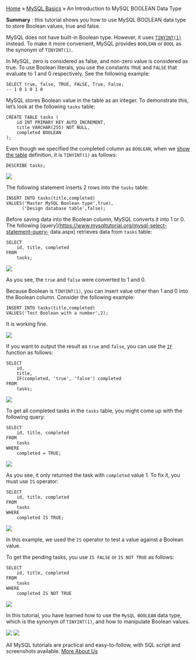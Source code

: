 

[Home](https://www.mysqltutorial.org/) » [MySQL
Basics](https://www.mysqltutorial.org/mysql-basics/) » An Introduction to
MySQL BOOLEAN Data Type



 **Summary** : this tutorial shows you how to use MySQL BOOLEAN data type to
store Boolean values, true and false.



MySQL does not have built-in Boolean type. However, it uses
[`TINYINT(1)`](https://www.mysqltutorial.org/mysql-int/) instead. To make it
more convenient, MySQL provides `BOOLEAN` or `BOOL` as the synonym of
`TINYINT(1)`.



In MySQL, zero is considered as false, and non-zero value is considered as
true. To use Boolean literals, you use the constants `TRUE` and `FALSE` that
evaluate to 1 and 0 respectively. See the following example:


    
    
    SELECT true, false, TRUE, FALSE, True, False;
    -- 1 0 1 0 1 0
    



MySQL stores Boolean value in the table as an integer. To demonstrate this,
let’s look at the following `tasks` table:


    
    
    CREATE TABLE tasks (
        id INT PRIMARY KEY AUTO_INCREMENT,
        title VARCHAR(255) NOT NULL,
        completed BOOLEAN
    );
    



Even though we specified the completed column as `BOOLEAN`, when we [show the
table](https://www.mysqltutorial.org/mysql-show-tables/) definition, it is
`TINYINT(1)` as follows:


    
    
    DESCRIBE tasks;
    

![](https://www.mysqltutorial.org/wp-content/uploads/2017/02/MySQL-Boolean-example.png)


The following statement inserts 2 rows into the `tasks` table:


    
    
    INSERT INTO tasks(title,completed)
    VALUES('Master MySQL Boolean type',true),
          ('Design database table',false); 
    



Before saving data into the Boolean column, MySQL converts it into 1 or 0. The
following [query](https://www.mysqltutorial.org/mysql-select-statement-query-
data.aspx) retrieves data from `tasks` table:


    
    
    SELECT 
        id, title, completed
    FROM
        tasks; 
    

![](https://www.mysqltutorial.org/wp-content/uploads/2017/02/MySQL-Boolean-SELECT-example.png)


As you see, the `true` and `false` were converted to 1 and 0.



Because Boolean is `TINYINT(1)`, you can insert value other than 1 and 0 into
the Boolean column. Consider the following example:


    
    
    INSERT INTO tasks(title,completed)
    VALUES('Test Boolean with a number',2);
    



It is working fine.

![](https://www.mysqltutorial.org/wp-content/uploads/2017/02/MySQL-BOOLEAN-integer-example.png)


If you want to output the result as `true` and `false`, you can use the
[`IF`](https://www.mysqltutorial.org/mysql-if-function.aspx) function as
follows:


    
    
    SELECT 
        id, 
        title, 
        IF(completed, 'true', 'false') completed
    FROM
        tasks;
    

![](https://www.mysqltutorial.org/wp-content/uploads/2017/02/MySQL-BOOLEAN-IF-function-example.png)


To get all completed tasks in the `tasks` table, you might come up with the
following query:


    
    
    SELECT 
        id, title, completed
    FROM
        tasks
    WHERE
        completed = TRUE;
    

![](https://www.mysqltutorial.org/wp-content/uploads/2017/02/MySQL-BOOLEAN-comparison-operator.png)


As you see, it only returned the task with `completed` value 1. To fix it, you
must use `IS` operator:


    
    
    SELECT 
        id, title, completed
    FROM
        tasks
    WHERE
        completed IS TRUE;
    

![](https://www.mysqltutorial.org/wp-content/uploads/2017/02/MySQL-BOOLEAN-IS-operator.png)


In this example, we used the `IS` operator to test a value against a Boolean
value.



To get the pending tasks, you use `IS FALSE` or `IS NOT TRUE` as follows:


    
    
    SELECT 
        id, title, completed
    FROM
        tasks
    WHERE
        completed IS NOT TRUE
    

![](https://www.mysqltutorial.org/wp-content/uploads/2017/02/MySQL-BOOLEAN-IS-NOT-operator.png)


In this tutorial, you have learned how to use the `MySQL BOOLEAN` data type,
which is the synonym of `TINYINT(1)`, and how to manipulate Boolean values.

![](https://www.mysqltutorial.org/wp-content/themes/evolution/img/left.svg)
![](https://www.mysqltutorial.org/wp-content/themes/evolution/img/right.svg)


All MySQL tutorials are practical and easy-to-follow, with SQL script and
screenshots available. [More About Us](/about-us/)

